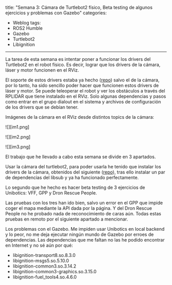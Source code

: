 title: "Semana 3: Cámara de Turtlebot2 físico, Beta testing de algunos ejercicios y problemas con Gazebo"
categories:
  - Weblog
tags:
  - ROS2 Humble
  - Gazebo
  - Turtlebot2
  - Libignition
---

La tarea de esta semana es intentar poner a funcionar los drivers del Turtlebot2 en el robot físico. Es decir, lograr que los drivers de la cámara, láser y motor funcionen en el RViz.

El soporte de estos drivers estaba ya hecho ([repo](https://github.com/IntelligentRoboticsLabs/Robots/tree/humble/kobuki)) salvo el de la cámara, por lo tanto, ha sido sencillo poder hacer que funcionen estos drivers de láser y motor.
Se puede teleoperar el robot y ver los obstáculos a través del RPLIDAR que tiene instalado en el RViz.
Solo algunas dependencias y pasos como entrar en el grupo dialout en el sistema y archivos de configuración de los drivers que se debían tener.

Imágenes de la cámara en el RViz desde distintos topics de la cámara:

![][im1.png]

![][im2.png]

![][im3.png]



El trabajo que he llevado a cabo esta semana se divide en 3 apartados.

Usar la cámara del turtlebot2, para poder usarla he tenido que instalar los drivers de la cámara, obtenidos del siguiente ([repo](https://github.com/Juancams/openni2_camera)), tras ello instalar un par de dependencias del libsub y ya ha funcionado perfectamente.


Lo segundo que he hecho es hacer beta testing de 3 ejercicios de Unibotics: VFF, GPP y Dron Rescue People.

Las pruebas con los tres han ido bien, salvo un error en el GPP que impide coger el mapa mediante la API dada por la página.
Y del Dron Rescue People no he probado nada de reconocimiento de caras aún. Todas estas pruebas en remoto por el siguiente apartado a mencionar.

Los problemas con el Gazebo. Me impiden usar Unibotics en local backend y lo peor, no me deja ejecutar ningún mundo de Gazebo por erroes de dependencias.
Las dependencias que me faltan no las he podido encontrar en Internet y no sé aún por qué:

- libignition-transport8.so.8.3.0
- libignition-msgs5.so.5.10.0
- libignition-common3.so.3.14.2
- libignition-common3-graphics.so.3.15.0
- libignition-fuel_tools4.so.4.6.0
